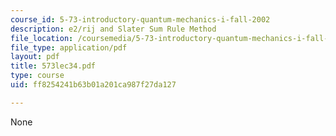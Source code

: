 ```yaml
---
course_id: 5-73-introductory-quantum-mechanics-i-fall-2002
description: e2/rij and Slater Sum Rule Method
file_location: /coursemedia/5-73-introductory-quantum-mechanics-i-fall-2002/ff8254241b63b01a201ca987f27da127_573lec34.pdf
file_type: application/pdf
layout: pdf
title: 573lec34.pdf
type: course
uid: ff8254241b63b01a201ca987f27da127

---
```

None